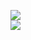 [![](https://img.shields.io/badge/Made%20With-Github%20Spray-lightgrey.svg?style=for-the-badge&logo=github)](https://github.com/Annihil/github-spray#14767)  
[![](https://i.imgur.com/2DrTn0Z.gif)](https://github.com/Annihil/github-spray)